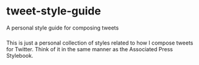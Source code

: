 tweet-style-guide
=================

A personal style guide for composing tweets

###

This is just a personal collection of styles related to how I compose tweets for Twitter. Think of it in the same manner as the Associated Press Stylebook.
